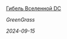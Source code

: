 <!--2024-09-15 16:30:09-->
<div class="yb">
  <a class="nodecor" href="/index.html?mir_kino/gibel_vselennoj_dc">
    <img class="preview" data-videoid="https://rutube.ru/play/embed/http://rutube.ru/video/9224e7dddfbf4b94510fb8ba0437411f/" src="http://pic.rutubelist.ru/video/c0/e6/c0e6194e8546817ea3a6175766a53d97.jpg" align="left" alt="">
  </a>
  <div class="inlbl text">
    <p><a class="nodecor" href="/index.html?mir_kino/gibel_vselennoj_dc">Гибель Вселенной DC</a></p>
    <p><i class="smaller2">GreenGrass</i></p>
    <i class="smaller3">2024-09-15</i>
  </div>
</div>

